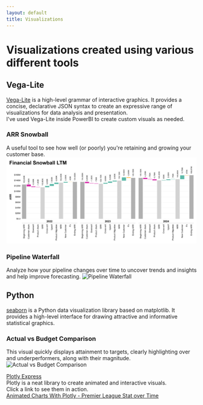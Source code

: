 ```yaml
---
layout: default
title: Visualizations
---
```

# Visualizations created using various different tools
## Vega-Lite
[Vega-Lite](https://vega.github.io/vega-lite/) is a high-level grammar of interactive graphics. It provides a concise, declarative JSON syntax to create an expressive range of visualizations for data analysis and presentation. <br />
I've used Vega-Lite inside PowerBI to create custom visuals as needed. <br /> 

### ARR Snowball <br />
A useful tool to see how well (or poorly) you're retaining and growing your customer base.
![Financial Snowball](https://github.com/cras-py/coreyrastello/blob/main/visualization/vega-lite/FinancialWaterfall.png?raw=true)
<br />
### Pipeline Waterfall <br />
Analyze how your pipeline changes over time to uncover trends and insights and help improve forecasting.
![Pipeline Waterfall](https://cras-py.github.io/coreyrastello/PipelineMovement.png?raw=true)


## Python
[seaborn](https://seaborn.pydata.org/) is a Python data visualization library based on matplotlib. It provides a high-level interface for drawing attractive and informative statistical graphics. <br />
### Actual vs Budget Comparison <br />
This visual quickly displays attainment to targets, clearly highlighting over and underperformers, along with their magnitude. <br />
![Actual vs Budget Comparison](https://cras-py.github.io/coreyrastello/ActualsVsBudget.png?raw=true)

[Plotly Express](https://plotly.com/python/plotly-express/) <br />
Plotly is a neat library to create animated and interactive visuals. <br />
Click a link to see them in action. <br />
[Animated Charts With Plotly - Premier League Stat over Time](https://cras-py.github.io/coreyrastello/premierleague_xG_2324_Season_Player_animated.html)
